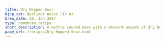```yaml
---
title: Dry Hopped Sour
bjcp_cat: Berliner Weiss (17 A)
brew_date: 28, Jan 2017
type: homebrew_recipe
short_description: A kettle soured beer with a descent amount of dry hops.
page_url: /recipes/Dry-Hopped-Sour.html
---
```

